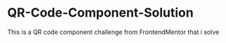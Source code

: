 # QR-Code-Component-Solution
This is a QR code component challenge from FrontendMentor that i solve
